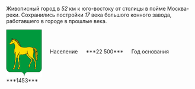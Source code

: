 <!--2021-10-27 00:46:01-->
Живописный город в *52* км к юго-востоку от столицы в пойме Москва-реки.
Сохранились постройки *17* века большого конного завода, работавшего в городе в прошлые века.

<span class="dt">
  <img src="Bronnitsy.png" align="middle" width="96px"> &emsp; 
<span class="dtc">
  Население &emsp; ***22 500*** &emsp;
  Год основания &emsp; ***1453***
</span>
</span>